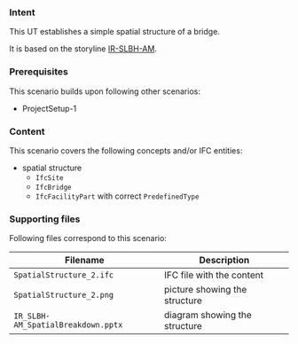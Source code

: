 
### Intent

This UT establishes a simple spatial structure of a bridge.

It is based on the storyline [IR-SLBH-AM](https://app.box.com/file/719326006551?s=avj19mygfavc9035ankkfendwik6n5n5).

### Prerequisites

This scenario builds upon following other scenarios:

- ProjectSetup-1

### Content

This scenario covers the following concepts and/or IFC entities:

- spatial structure
    - `IfcSite`
    - `IfcBridge`
    - `IfcFacilityPart` with correct `PredefinedType`

### Supporting files

Following files correspond to this scenario:

| Filename                             | Description                               |
|--------------------------------------|-------------------------------------------|
| `SpatialStructure_2.ifc`             | IFC file with the content                 |
| `SpatialStructure_2.png`             | picture showing the structure             |
| `IR_SLBH-AM_SpatialBreakdown.pptx`   | diagram showing the structure             |
